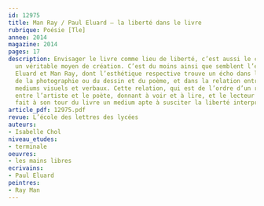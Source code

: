 ```yaml
---
id: 12975
title: Man Ray / Paul Eluard – la liberté dans le livre
rubrique: Poésie [Tle]
annee: 2014
magazine: 2014
pages: 17
description: Envisager le livre comme lieu de liberté, c’est aussi le concevoir comme
  un véritable moyen de création. C’est du moins ainsi que semblent l’entendre Paul
  Eluard et Man Ray, dont l’esthétique respective trouve un écho dans le croisement
  de la photographie ou du dessin et du poème, et dans la relation entre ces deux
  mediums visuels et verbaux. Cette relation, qui est de l’ordre d’un regard qui circule
  entre l’artiste et le poète, donnant à voir et à lire, et le lecteur spectateur,
  fait à son tour du livre un medium apte à susciter la liberté interprétative...
article_pdf: 12975.pdf
revue: L’école des lettres des lycées
auteurs:
- Isabelle Chol
niveau_etudes:
- terminale
oeuvres:
- les mains libres
ecrivains:
- Paul Eluard
peintres:
- Ray Man
---
```

